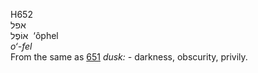 H652  
אפל  
אוֹפֶל ‎ ‘ôphel  
*o‘-fel*  
From the same as [651](h0651) *dusk: -* darkness, obscurity, privily.  

